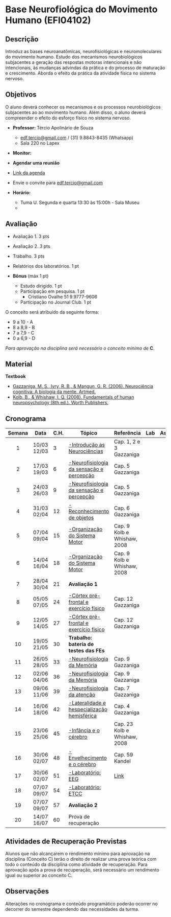 
# **Base Neurofiológica do Movimento Humano (EFI04102)**


## Descrição

Introduz as bases neuroanatômicas, neurofisiológicas e neuromoleculares do movimento humano. Estudo dos mecanismos neurobiológicos subjacentes a geração das respostas motoras intencionais e não intencionais, às mudanças advindas da prática e do processo de maturação e crescimento. Aborda o efeito da prática da atividade física no sistema nervoso.


## Objetivos
O aluno deverá conhecer os mecanismos e os processos neurobiológicos subjacentes ao ao movimento humano. Além disso, o aluno deverá compreender o efeito do esforço físico no sistema nervoso.

- **Professor:** Tércio Apolinário de Souza
  - edf.tercio@gmail.com / (31) 9.8843-8435 (Whatsapp) 
  - Sala 220 no Lapex
 - **Monitor:**
 
 - **Agendar uma reunião**
 - [Link da agenda](https://calendar.google.com/calendar/u/0?cid=ZWRmLnRlcmNpb0BnbWFpbC5jb20)
 - Envie o convite para edf.tercio@gmail.com
    
- **Horário:**
  - Tuma U. Segunda e quarta 13:30 às 15:00h - Sala Museu
  -

## Avaliação
- Avaliação 1. 3 pts
- Avaliação 2. 3 pts
- Trabalho. 3 pts
- Relatórios dos laboratórios. 1 pt

- **Bônus** (máx 1 pt)
  - Estudo dirigido. 1 pt 
  - Participação em pesquisa. 1 pt
      - Cristiano Ovalhe 51 9.9777-9606
  - Participação no Journal Club. 1 pt


O conceito será atribuído da seguinte forma: 
- 9 a 10  - A 
- 8 a 8,9 - B
- 7 a 7,9  - C
- 0 a 6,9 - D

*Para aprovação na disciplina será necessário o conceito mínimo de* **C**. 

## Material
**Textbook**
- [Gazzaniga, M. S., Ivry, R. B., & Mangun, G. R. (2006). Neurociência cognitiva: A biologia da mente. Artmed.](
https://drive.google.com/drive/folders/1OC3IkGNkys7sCBJkCamspjA6bz2hTj9Y?usp=sharing)
- [Kolb, B., & Whishaw, I. Q. (2008). Fundamentals of human neuropsychology (8th ed.). Worth Publishers.](https://drive.google.com/drive/folders/1OC3IkGNkys7sCBJkCamspjA6bz2hTj9Y?usp=sharing)


## 


## Cronograma

| **Semana** |**Data**| **C.H.**  | **Tópico**                                              | **Referência**| **Lab** | **Assíncrono**
|:-: | :---------------------: | --------- | --------------------- | -------------- |------------------------|--------------------|
|1| 10/03 <br> 12/03|3|[-Introdução as Neurociências][1]|Cap. 1, 2 e 3 Gazzaniga|
|2| 17/03 <br> 19/03|6|[-Neurofisiologia da sensação e percepção][1]|Cap. 5 Gazzaniga|
|3| 24/03 <br> 26/03|9|[-Neurofisiologia da sensação e percepção][1]|Cap. 5 Gazzaniga|
|4| 31/03 <br> 02/04|12|[-Reconhecimento de objetos][1]|Cap. 6 Gazzaniga|
|5| 07/04 <br> 09/04|15|[-Organização do Sistema Motor][1]|Cap. 9 Kolb e Whishaw, 2008|
|6| 14/04 <br> 16/04|18|[-Organização do Sistema Motor][1]|Cap. 9 Kolb e Whishaw, 2008|
|7| 28/04 <br> 30/04|21|**Avaliação 1** 
|8| 05/05 <br> 07/05|24|[-Córtex pré-frontal e exercício físico][1]|Cap. 12 Gazzaniga|
|9| 12/05 <br> 14/05|27|[-Córtex pré-frontal e exercício físico][1]|Cap. 12 Gazzaniga|
|10| 19/05 <br> 21/05|30|**Trabalho: bateria de testes das FEs**||
|11| 26/05 <br> 28/05|33|[-Neurofisiologia da Memória][1]|Cap. 9 Gazzaniga|
|12| 02/06 <br> 04/06|36|[-Neurofisiologia da Memória][1]|Cap. 9 Gazzaniga|
|13| 09/06 <br> 11/06|39|[-Neurofisiologia da atenção][1]|Cap. 7 Gazzaniga|
|14| 16/06 <br> 18/06|42|[-Lateralidade e hespecialização hemisférica][1]|Cap. 4 Gazzaniga|
|15| 23/06 <br> 25/06|45|[-Infância e o cérebro][1]|Cap. 23 Kolb e Whishaw, 2008|
|16| 30/06 <br> 02/07|48|[-Envelhecimento e o cérebro][1]|Cap. 59 Kandel|
|17| 30/06 <br> 02/07|51|[-Laboratório: EEG][1]|[Link](https://www.youtube.com/watch?v=7-HibHuVhzs&list=PL1mmsbkAvS4mxAQqkY4eMIDtzbDf0RPZz&t=27s)|
|18| 07/07 <br> 09/07|54|[-Laboratório: ETCC][1]||
|19| 07/07 <br> 09/07|57|**Avaliação 2** 
|20| 14/07 <br> 16/07|60|Prova de recuperação||



## Atividades de Recuperação Previstas
Alunos que não alcançarem o rendimento mínimo para aprovação na disciplina (Conceito C) terão o direito de realizar uma prova teórica com todo o conteúdo da disciplina como atividade de recuperação. Para aprovação após a prova de recuperação, será necessário um rendimento igual ou superior ao conceito C.
  
## Observações

Alterações no cronograma e conteúdo programático poderão ocorrer no decorrer do semestre dependendo das necessidades da turma. 



[1]:https://github.com/apolinario-souza/teaching/blob/main/Neurofisiologia(EFI04102)/aulas/Introducao_Neuro.pdf
[2]:https://
[3]:https://
[4]:https://
[5]:https://
[6]:https://
[7]:https://
[8]:https://
[9]:https://
[10]:https://
[11]:https://
[12]:https://
[13]:https://
[14]:https://
[15]:https://
[16]:https://
[17]:https://
[18]:https://

